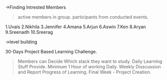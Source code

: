 ->Finding Intrested Members

  > active members in group.
  > participants from conducted events.

  1.Uvais  2.Nikhila  3.Jennifer  4.Amana  5.Arjun  6.Aswin  7.Ken  8.Aryan  9.Sreenadh  10.Sreerag

->level building

 30-Days Project Based Learning Challenge.
  > Members can Decide Which stack they want to study. 
  > Daily Learning Stuff Provide.
  > Minimum 1 Hour of working Daily.
  > Weekly Disscussion and Report Progress of Learning.
  > Final Week - Project Creation.
